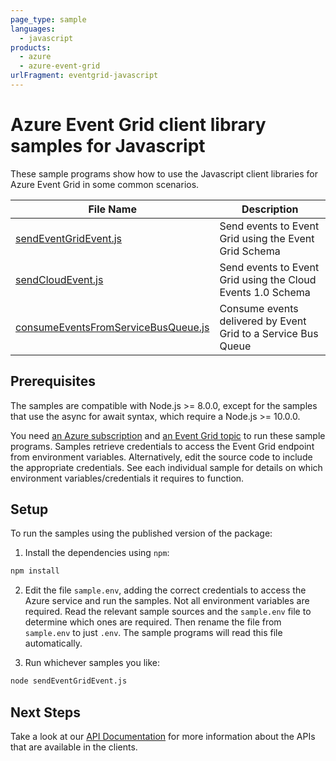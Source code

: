 ```yaml
---
page_type: sample
languages:
  - javascript
products:
  - azure
  - azure-event-grid
urlFragment: eventgrid-javascript
---
```


# Azure Event Grid client library samples for Javascript

These sample programs show how to use the Javascript client libraries for Azure Event Grid in some common scenarios.

| **File Name**                                         | **Description**                                                                                      |
| ----------------------------------------------------- | ---------------------------------------------------------------------------------------------------- |
| [sendEventGridEvent.js][sendeventgridevent]           | Send events to Event Grid using the Event Grid Schema                                                |
| [sendCloudEvent.js][sendcloudevent]                   | Send events to Event Grid using the Cloud Events 1.0 Schema                                          |
| [consumeEventsFromServiceBusQueue.js][consumefromsb]  | Consume events delivered by Event Grid to a Service Bus Queue                                        |

## Prerequisites

The samples are compatible with Node.js >= 8.0.0, except for the samples that use the async for await syntax, which require a Node.js >= 10.0.0.

You need [an Azure subscription][freesub] and [an Event Grid topic][azeventgrid] to run these sample programs. Samples retrieve credentials to access the Event Grid endpoint from environment variables. Alternatively, edit the source code to include the appropriate credentials. See each individual sample for details on which environment variables/credentials it requires to function.

## Setup

To run the samples using the published version of the package:

1. Install the dependencies using `npm`:

```bash
npm install
```

2. Edit the file `sample.env`, adding the correct credentials to access the Azure service and run the samples. Not all environment variables are required. Read the relevant sample sources and the `sample.env` file to determine which ones are required. Then rename the file from `sample.env` to just `.env`. The sample programs will read this file automatically.

3. Run whichever samples you like:

```bash
node sendEventGridEvent.js
```

## Next Steps

Take a look at our [API Documentation][apiref] for more information about the APIs that are available in the clients.

[sendeventgridevent]: https://github.com/Azure/azure-sdk-for-js/tree/master/sdk/eventgrid/eventgrid/samples/javascript/src/sendEventGridEvent.js
[sendcloudevent]: https://github.com/Azure/azure-sdk-for-js/tree/master/sdk/eventgrid/eventgrid/samples/javascript/src/sendCloudEvent.js
[consumefromsb]: https://github.com/Azure/azure-sdk-for-js/tree/master/sdk/eventgrid/eventgrid/samples/javascript/src/consumeEventsFromServiceBusQueue.js
[apiref]: https://azure.github.io/azure-sdk-for-js/eventgrid.html
[azeventgrid]: https://azure.microsoft.com/services/event-grid/
[freesub]: https://azure.microsoft.com/free/
